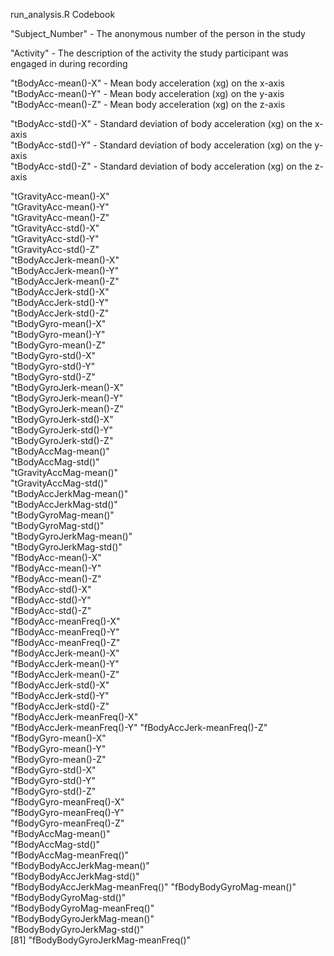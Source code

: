 run_analysis.R Codebook

"Subject_Number"      - The anonymous number of the person in the study                 

"Activity"            - The description of the activity the study participant was engaged in during recording           

"tBodyAcc-mean()-X"   - Mean body acceleration (xg) on the x-axis            
"tBodyAcc-mean()-Y"   - Mean body acceleration (xg) on the y-axis               
"tBodyAcc-mean()-Z"   - Mean body acceleration (xg) on the z-axis 

"tBodyAcc-std()-X"    - Standard deviation of body acceleration (xg) on the x-axis           
"tBodyAcc-std()-Y"    - Standard deviation of body acceleration (xg) on the y-axis                
"tBodyAcc-std()-Z"    - Standard deviation of body acceleration (xg) on the z-axis

"tGravityAcc-mean()-X"            
"tGravityAcc-mean()-Y"           
"tGravityAcc-mean()-Z"            
"tGravityAcc-std()-X"            
"tGravityAcc-std()-Y"             
"tGravityAcc-std()-Z"            
"tBodyAccJerk-mean()-X"           
"tBodyAccJerk-mean()-Y"          
"tBodyAccJerk-mean()-Z"           
"tBodyAccJerk-std()-X"           
"tBodyAccJerk-std()-Y"            
"tBodyAccJerk-std()-Z"           
"tBodyGyro-mean()-X"              
"tBodyGyro-mean()-Y"             
"tBodyGyro-mean()-Z"              
"tBodyGyro-std()-X"              
"tBodyGyro-std()-Y"               
"tBodyGyro-std()-Z"              
"tBodyGyroJerk-mean()-X"          
"tBodyGyroJerk-mean()-Y"         
"tBodyGyroJerk-mean()-Z"          
"tBodyGyroJerk-std()-X"          
"tBodyGyroJerk-std()-Y"           
"tBodyGyroJerk-std()-Z"          
"tBodyAccMag-mean()"              
"tBodyAccMag-std()"              
"tGravityAccMag-mean()"           
"tGravityAccMag-std()"           
"tBodyAccJerkMag-mean()"          
"tBodyAccJerkMag-std()"          
"tBodyGyroMag-mean()"            
"tBodyGyroMag-std()"             
"tBodyGyroJerkMag-mean()"         
"tBodyGyroJerkMag-std()"         
"fBodyAcc-mean()-X"               
"fBodyAcc-mean()-Y"              
"fBodyAcc-mean()-Z"               
"fBodyAcc-std()-X"               
"fBodyAcc-std()-Y"                
"fBodyAcc-std()-Z"               
"fBodyAcc-meanFreq()-X"           
"fBodyAcc-meanFreq()-Y"          
"fBodyAcc-meanFreq()-Z"           
"fBodyAccJerk-mean()-X"          
"fBodyAccJerk-mean()-Y"           
"fBodyAccJerk-mean()-Z"          
"fBodyAccJerk-std()-X"            
"fBodyAccJerk-std()-Y"           
"fBodyAccJerk-std()-Z"            
"fBodyAccJerk-meanFreq()-X"      
"fBodyAccJerk-meanFreq()-Y"
"fBodyAccJerk-meanFreq()-Z"      
"fBodyGyro-mean()-X"              
"fBodyGyro-mean()-Y"             
"fBodyGyro-mean()-Z"              
"fBodyGyro-std()-X"              
"fBodyGyro-std()-Y"               
"fBodyGyro-std()-Z"              
"fBodyGyro-meanFreq()-X"          
"fBodyGyro-meanFreq()-Y"         
"fBodyGyro-meanFreq()-Z"         
"fBodyAccMag-mean()"             
"fBodyAccMag-std()"               
"fBodyAccMag-meanFreq()"         
"fBodyBodyAccJerkMag-mean()"      
"fBodyBodyAccJerkMag-std()"      
"fBodyBodyAccJerkMag-meanFreq()" 
"fBodyBodyGyroMag-mean()"        
"fBodyBodyGyroMag-std()"          
"fBodyBodyGyroMag-meanFreq()"    
"fBodyBodyGyroJerkMag-mean()"    
"fBodyBodyGyroJerkMag-std()"     
[81] "fBodyBodyGyroJerkMag-meanFreq()"

